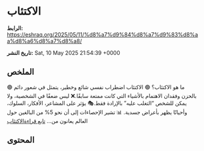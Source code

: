 # الاكتئاب

**الرابط:** https://eshraq.org/2025/05/11/%d8%a7%d9%84%d8%a7%d9%83%d8%aa%d8%a6%d8%a7%d8%a8/

**تاريخ النشر:** Sat, 10 May 2025 21:54:39 +0000

## الملخص

🟣 ما هو الاكتئاب؟ 🟢 الاكتئاب اضطراب نفسي شائع وخطير، يتمثل في شعور دائم بالحزن وفقدان الاهتمام بالأشياء التي كانت ممتعة سابقًا.❌ ليس ضعفًا في الشخصية، ولا يمكن للشخص &#8220;التغلب عليه&#8221; بالإرادة فقط.🎭 يؤثر على المشاعر، الأفكار، السلوك، وأحيانًا يظهر بأعراض جسدية. 📊 تشير الإحصاءات إلى أن نحو 5% من البالغين حول العالم يعانون من&#8230; <a class="more-link" href="https://eshraq.org/2025/05/11/%d8%a7%d9%84%d8%a7%d9%83%d8%aa%d8%a6%d8%a7%d8%a8/">تابع قراءة<span class="screen-reader-text">الاكتئاب</span></a>

## المحتوى



